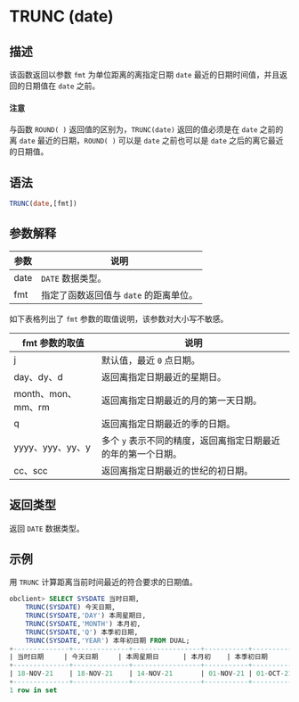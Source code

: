 # TRUNC (date)

## 描述

该函数返回以参数 `fmt` 为单位距离的离指定日期 `date` 最近的日期时间值，并且返回的日期值在 `date` 之前。

  <main id="notice" type='notice'>
    <h4>注意</h4>
    <p>与函数 <code>ROUND( )</code> 返回值的区别为，<code>TRUNC(date)</code> 返回的值必须是在 <code>date</code> 之前的离 <code>date</code> 最近的日期，<code>ROUND( )</code> 可以是 <code>date</code> 之前也可以是 <code>date</code> 之后的离它最近的日期值。</p>
  </main>

## 语法

```sql
TRUNC(date,[fmt])
```

## 参数解释

|  参数  |           说明            |
|------|-------------------------|
| date | `DATE` 数据类型。            |
| fmt  | 指定了函数返回值与 `date` 的距离单位。 |

如下表格列出了 `fmt` 参数的取值说明，该参数对大小写不敏感。

|    fmt 参数的取值    |                说明                 |
|-----------------|-----------------------------------|
| j               | 默认值，最近 `0` 点日期。                   |
| day、dy、d        | 返回离指定日期最近的星期日。                    |
| month、mon、mm、rm | 返回离指定日期最近的月的第一天日期。                |
| q               | 返回离指定日期最近的季的日期。                   |
| yyyy、yyy、yy、y   | 多个 `y` 表示不同的精度，返回离指定日期最近的年的第一个日期。 |
| cc、scc          | 返回离指定日期最近的世纪的初日期。                 |

## 返回类型

返回 `DATE` 数据类型。

## 示例

用 `TRUNC` 计算距离当前时间最近的符合要求的日期值。

```sql
obclient> SELECT SYSDATE 当时日期,
    TRUNC(SYSDATE) 今天日期,
    TRUNC(SYSDATE,'DAY') 本周星期日,
    TRUNC(SYSDATE,'MONTH') 本月初,
    TRUNC(SYSDATE,'Q') 本季初日期,
    TRUNC(SYSDATE,'YEAR') 本年初日期 FROM DUAL;
+--------------+--------------+-----------------+-----------+-----------------+-----------------+
| 当时日期     | 今天日期     | 本周星期日      | 本月初    | 本季初日期      | 本年初日期      |
+--------------+--------------+-----------------+-----------+-----------------+-----------------+
| 18-NOV-21    | 18-NOV-21    | 14-NOV-21       | 01-NOV-21 | 01-OCT-21       | 01-JAN-21       |
+--------------+--------------+-----------------+-----------+-----------------+-----------------+
1 row in set
```
